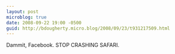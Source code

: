 ```yaml
---
layout: post
microblog: true
date: 2008-09-22 19:00 -0500
guid: http://bdougherty.micro.blog/2008/09/23/t931217509.html
---
```

Dammit, Facebook. STOP CRASHING SAFARI.
